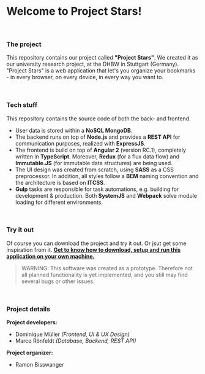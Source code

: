 # Welcome to Project Stars!

<br>

### The project

This repository contains our project called **"Project Stars"**. We created it as our university research project, at the DHBW in Stuttgart (Germany). "Project Stars" is a web application that let's you organize your bookmarks - in every browser, on every device, in every way you want to.

<br>

### Tech stuff

This repository contains the source code of both the back- and frontend.

- User data is stored within a **NoSQL MongoDB**.
- The backend runs on top of **Node.js** and provides a **REST API** for communication purposes, realized with **ExpressJS**.
- The frontend is build on top of **Angular 2** (version RC.1), completely written in **TypeScript**. Moreover, **Redux** (for a flux data flow) and **Immutable.JS** (for immutable data structures) are being used.
- The UI design was created from scratch, using **SASS** as a CSS preprocessor. In addition, all styles follow a **BEM** naming convention and the architecture is based on **ITCSS**.
- **Gulp** tasks are responsible for task automations, e.g. building for development & production. Both **SystemJS** and **Webpack** solve module loading for different environments.

<br>

### Try it out

Of course you can download the project and try it out. Or jsut get some inspiration from it. **[Get to know how to download, setup and run this application on your own machine.](docs/SETUP.md)**

> WARNING: This software was created as a prototype. Therefore not all planned functionality is yet implemented, and you still may find several bugs or other issues.

<br>

### Project details

**Project developers:**
- Dominique Müller *(Frontend, UI & UX Design)*
- Marco Rönfeldt *(Database, Backend, REST API)*

**Project organizer:**
- Ramon Bisswanger
